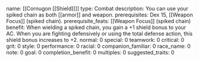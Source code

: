 name: [[Cornugon [[Shield]]]]
type: Combat
description: You can use your spiked chain as both [[armor]] and weapon.
prerequisites: Dex 15, [[Weapon Focus]] (spiked chain).
prerequisite_feats: [[Weapon Focus]] (spiked chain)
benefit: When wielding a spiked chain, you gain a +1 shield bonus to your AC. When you are fighting defensively or using the total defense action, this shield bonus increases to +2.
normal: 0
special: 0
teamwork: 0
critical: 0
grit: 0
style: 0
performance: 0
racial: 0
companion_familiar: 0
race_name: 0
note: 0
goal: 0
completion_benefit: 0
multiples: 0
suggested_traits: 0
